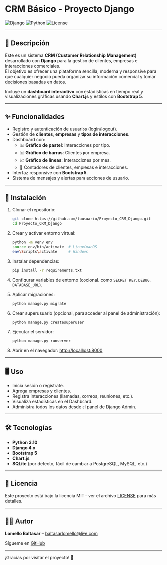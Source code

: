 # CRM Básico - Proyecto Django

![Django](https://img.shields.io/badge/Django-v4.2-green) ![Python](https://img.shields.io/badge/Python-3.10-blue) ![License](https://img.shields.io/badge/License-MIT-yellow)

---

## 📌 Descripción

Este es un sistema **CRM (Customer Relationship Management)** desarrollado con **Django** para la gestión de clientes, empresas e interacciones comerciales.  
El objetivo es ofrecer una plataforma sencilla, moderna y responsive para que cualquier negocio pueda organizar su información comercial y tomar decisiones basadas en datos.

Incluye un **dashboard interactivo** con estadísticas en tiempo real y visualizaciones gráficas usando **Chart.js** y estilos con **Bootstrap 5**.

---

## ✨ Funcionalidades

- Registro y autenticación de usuarios (login/logout).
- Gestión de **clientes**, **empresas** y **tipos de interacciones**.
- Dashboard con:
  - 📊 **Gráfico de pastel**: Interacciones por tipo.
  - 📊 **Gráfico de barras**: Clientes por empresa.
  - 📈 **Gráfico de líneas**: Interacciones por mes.
  - 📌 Contadores de clientes, empresas e interacciones.
- Interfaz responsive con **Bootstrap 5**.
- Sistema de mensajes y alertas para acciones de usuario.

---

## 🚀 Instalación

1. Clonar el repositorio:
    ```bash
    git clone https://github.com/tuusuario/Proyecto_CRM_Django.git
    cd Proyecto_CRM_Django
    ```

2. Crear y activar entorno virtual:
    ```bash
    python -m venv env
    source env/bin/activate  # Linux/macOS
    env\Scripts\activate     # Windows
    ```

3. Instalar dependencias:
    ```bash
    pip install -r requirements.txt
    ```

4. Configurar variables de entorno (opcional, como `SECRET_KEY`, `DEBUG`, `DATABASE_URL`).

5. Aplicar migraciones:
    ```bash
    python manage.py migrate
    ```

6. Crear superusuario (opcional, para acceder al panel de administración):
    ```bash
    python manage.py createsuperuser
    ```

7. Ejecutar el servidor:
    ```bash
    python manage.py runserver
    ```

8. Abrir en el navegador: [http://localhost:8000](http://localhost:8000)

---

## 🖥️ Uso

- Inicia sesión o regístrate.
- Agrega empresas y clientes.
- Registra interacciones (llamadas, correos, reuniones, etc.).
- Visualiza estadísticas en el Dashboard.
- Administra todos los datos desde el panel de Django Admin.

---

## 🛠️ Tecnologías

- **Python 3.10**
- **Django 4.x**
- **Bootstrap 5**
- **Chart.js**
- **SQLite** (por defecto, fácil de cambiar a PostgreSQL, MySQL, etc.)

---

## 📜 Licencia

Este proyecto está bajo la licencia MIT - ver el archivo [LICENSE](LICENSE) para más detalles.

---

## 👨‍💻 Autor

**Lomello Baltasar** – [baltasarlomello@live.com](mailto:baltasarlomello@live.com)  

Sígueme en [GitHub](https://github.com/Balti2003)

---

¡Gracias por visitar el proyecto! 🚀
